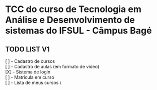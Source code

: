 # TCC do curso de Tecnologia em Análise e Desenvolvimento de sistemas do IFSUL - Câmpus Bagé

## TODO LIST V1

[ ] - Cadastro de cursos \
[ ] - Cadastro de aulas (em formato de vídeo) \
[X] - Sistema de login \
[ ] - Matrícula em curso \
[ ] - Lista de meus cursos \
